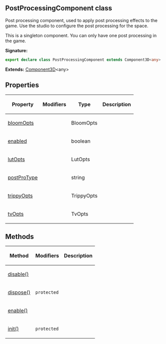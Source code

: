 
## PostProcessingComponent class

Post processing component, used to apply post processing effects to the game. Use the studio to configure the post processing for the space.

This is a singleton component. You can only have one post processing in the game.

**Signature:**

```typescript
export declare class PostProcessingComponent extends Component3D<any> 
```
**Extends:** [Component3D](/reference/component3d.md)<!-- -->&lt;any&gt;

## Properties

<table><thead><tr><th>

Property


</th><th>

Modifiers


</th><th>

Type


</th><th>

Description


</th></tr></thead>
<tbody><tr><td>

[bloomOpts](/reference/postprocessingcomponent/bloomopts.md)


</td><td>


</td><td>

BloomOpts


</td><td>


</td></tr>
<tr><td>

[enabled](/reference/postprocessingcomponent/enabled.md)


</td><td>


</td><td>

boolean


</td><td>


</td></tr>
<tr><td>

[lutOpts](/reference/postprocessingcomponent/lutopts.md)


</td><td>


</td><td>

LutOpts


</td><td>


</td></tr>
<tr><td>

[postProType](/reference/postprocessingcomponent/postprotype.md)


</td><td>


</td><td>

string


</td><td>


</td></tr>
<tr><td>

[trippyOpts](/reference/postprocessingcomponent/trippyopts.md)


</td><td>


</td><td>

TrippyOpts


</td><td>


</td></tr>
<tr><td>

[tvOpts](/reference/postprocessingcomponent/tvopts.md)


</td><td>


</td><td>

TvOpts


</td><td>


</td></tr>
</tbody></table>

## Methods

<table><thead><tr><th>

Method


</th><th>

Modifiers


</th><th>

Description


</th></tr></thead>
<tbody><tr><td>

[disable()](/reference/postprocessingcomponent/disable.md)


</td><td>


</td><td>


</td></tr>
<tr><td>

[dispose()](/reference/postprocessingcomponent/dispose.md)


</td><td>

`protected`


</td><td>


</td></tr>
<tr><td>

[enable()](/reference/postprocessingcomponent/enable.md)


</td><td>


</td><td>


</td></tr>
<tr><td>

[init()](/reference/postprocessingcomponent/init.md)


</td><td>

`protected`


</td><td>


</td></tr>
</tbody></table>
